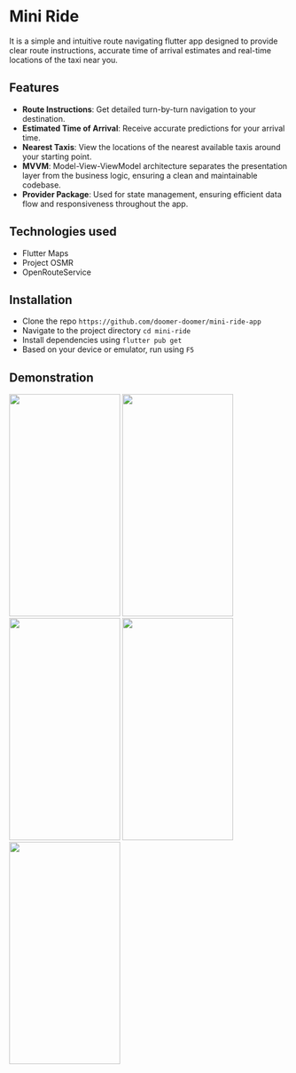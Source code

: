 # Mini Ride

It is a simple and intuitive route navigating flutter app designed to provide clear route instructions, accurate time of arrival estimates and real-time locations of the taxi near you. 

## Features
- **Route Instructions**: Get detailed turn-by-turn navigation to your destination.
- **Estimated Time of Arrival**: Receive accurate predictions for your arrival time.
- **Nearest Taxis**: View the locations of the nearest available taxis around your starting point.
- **MVVM**: Model-View-ViewModel architecture separates the presentation layer from the business logic, ensuring a clean and maintainable codebase.
- **Provider Package**: Used for state management, ensuring efficient data flow and responsiveness throughout the app.

## Technologies used
- Flutter Maps
- Project OSMR
- OpenRouteService 

## Installation
- Clone the repo `https://github.com/doomer-doomer/mini-ride-app`
- Navigate to the project directory `cd mini-ride`
- Install dependencies using `flutter pub get`
- Based on your device or emulator, run using `F5`

## Demonstration
<img src="https://github.com/doomer-doomer/mini-ride-app/assets/74721478/4ecea759-cac8-41a4-8620-0e3fde9a7701" data-canonical-src="https://gyazo.com/eb5c5741b6a9a16c692170a41a49c858.png" width="200" height="400" />
<img src="https://github.com/doomer-doomer/mini-ride/assets/74721478/24665167-3a83-429f-a967-4a7638f3bb4a" data-canonical-src="https://gyazo.com/eb5c5741b6a9a16c692170a41a49c858.png" width="200" height="400" />
<img src="https://github.com/doomer-doomer/mini-ride-app/assets/74721478/5e92cdfe-5508-478d-89da-1190bf4462c0" data-canonical-src="https://gyazo.com/eb5c5741b6a9a16c692170a41a49c858.png" width="200" height="400" />
<img src="https://github.com/doomer-doomer/mini-ride-app/assets/74721478/b4d2c74d-78d4-427f-8c72-499faee0e73f" data-canonical-src="https://gyazo.com/eb5c5741b6a9a16c692170a41a49c858.png" width="200" height="400" />
<img src="https://github.com/doomer-doomer/mini-ride-app/assets/74721478/b639b036-d586-4825-84a3-c5de45cbd715" data-canonical-src="https://gyazo.com/eb5c5741b6a9a16c692170a41a49c858.png" width="200" height="400" />

